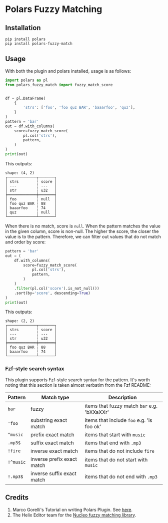 # Polars Fuzzy Matching

## Installation

```
pip install polars
pip install polars-fuzzy-match
```

## Usage

With both the plugin and polars installed, usage is as follows:

```python
import polars as pl
from polars_fuzzy_match import fuzzy_match_score


df = pl.DataFrame(
    {
        'strs': ['foo', 'foo quz BAR', 'baaarfoo', 'quz'],
    }
)
pattern = 'bar'
out = df.with_columns(
    score=fuzzy_match_score(
        pl.col('strs'),
        pattern,
    )
)
print(out)
```

This outputs:

```
shape: (4, 2)
┌─────────────┬───────┐
│ strs        ┆ score │
│ ---         ┆ ---   │
│ str         ┆ u32   │
╞═════════════╪═══════╡
│ foo         ┆ null  │
│ foo quz BAR ┆ 88    │
│ baaarfoo    ┆ 74    │
│ quz         ┆ null  │
└─────────────┴───────┘
```

When there is no match, score is `null`. When the pattern matches the value in
the given column, score is non-null. The higher the score, the closer the value
is to the pattern. Therefore, we can filter out values that do not match and
order by score:

```python
pattern = 'bar'
out = (
    df.with_columns(
        score=fuzzy_match_score(
            pl.col('strs'),
            pattern,
        )
    )
    .filter(pl.col('score').is_not_null())
    .sort(by='score', descending=True)
)
print(out)
```

This outputs:

```
shape: (2, 2)
┌─────────────┬───────┐
│ strs        ┆ score │
│ ---         ┆ ---   │
│ str         ┆ u32   │
╞═════════════╪═══════╡
│ foo quz BAR ┆ 88    │
│ baaarfoo    ┆ 74    │
└─────────────┴───────┘
```

### Fzf-style search syntax

This plugin supports Fzf-style search syntax for the pattern. It's worth noting
that this section is taken almost verbatim from the Fzf README:

| Pattern   | Match type                 | Description                                 |
| --------- | -------------------------- | ------------------------------------------- |
| `bar`     | fuzzy                      | items that fuzzy match `bar` e.g. 'bXXaXXr' |
| `'foo`    | substring exact match      | items that include `foo` e.g. 'is foo ok'  |
| `^music`  | prefix exact match         | items that start with `music`               |
| `.mp3$`   | suffix exact match         | items that end with `.mp3`                  |
| `!fire`   | inverse exact match        | items that do not include `fire`            |
| `!^music` | inverse prefix exact match | items that do not start with `music`        |
| `!.mp3$`  | inverse suffix exact match | items that do not end with `.mp3`           |

## Credits

1. Marco Gorelli's Tutorial on writing Polars Plugin. See
   [here](https://marcogorelli.github.io/polars-plugins-tutorial/).
2. The Helix Editor team for the
   [Nucleo fuzzy matching library](https://github.com/helix-editor/nucleo).
